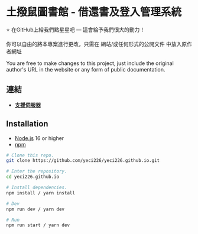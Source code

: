 # 土撥鼠圖書館 - 借還書及登入管理系統

:star: 在GitHub上給我們點星星吧 — 這會給予我們很大的動力！

你可以自由的將本專案進行更改，只需在 網站/或任何形式的公開文件 中放入原作者網址

You are free to make changes to this project, just include the original author's URL in the website or any form of public documentation.

## 連結
* <a href="https://discord.gg/mPCEATJDve"><b>支援伺服器</b></a>

## Installation

- [Node.js](https://nodejs.org/) 16 or higher
- [npm](https://www.npmjs.com/)

```bash
# Clone this repo.
git clone https://github.com/yeci226/yeci226.github.io.git

# Enter the repository.
cd yeci226.github.io

# Install dependencies.
npm install / yarn install

# Dev
npm run dev / yarn dev

# Run
npm run start / yarn dev
```

